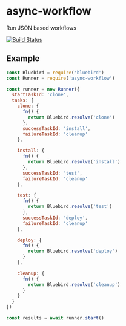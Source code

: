 # async-workflow

Run JSON based workflows

[![Build Status](https://travis-ci.org/knownasilya/async-workflow.svg?branch=master)](https://travis-ci.org/knownasilya/async-workflow)

## Example

```js
const Bluebird = require('bluebird')
const Runner = require('async-workflow')

const runner = new Runner({
  startTaskId: 'clone',
  tasks: {
    clone: {
      fn() {
        return Bluebird.resolve('clone')
      },
      successTaskId: 'install',
      failureTaskId: 'cleanup'
    },

    install: {
      fn() {
        return Bluebird.resolve('install')
      },
      successTaskId: 'test',
      failureTaskId: 'cleanup'
    },

    test: {
      fn() {
        return Bluebird.resolve('test')
      },
      successTaskId: 'deploy',
      failureTaskId: 'cleanup'
    },

    deploy: {
      fn() {
        return Bluebird.resolve('deploy')
      }
    },

    cleanup: {
      fn() {
        return Bluebird.resolve('cleanup')
      }
    }
  }
})

const results = await runner.start()
```
